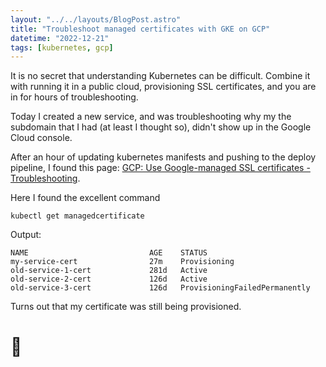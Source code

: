 ```yaml
---
layout: "../../layouts/BlogPost.astro"
title: "Troubleshoot managed certificates with GKE on GCP"
datetime: "2022-12-21"
tags: [kubernetes, gcp]
---
```


It is no secret that understanding Kubernetes can be difficult. Combine it with running it in a public cloud, provisioning SSL certificates, and you are in for hours of troubleshooting.

Today I created a new service, and was troubleshooting why my the subdomain that I had (at least I thought so), didn't show up in the Google Cloud console.

After an hour of updating kubernetes manifests and pushing to the deploy pipeline, I found this page:
[GCP: Use Google-managed SSL certificates - Troubleshooting](https://cloud.google.com/kubernetes-engine/docs/how-to/managed-certs#troubleshooting).

Here I found the excellent command

```
kubectl get managedcertificate
```

Output:

```
NAME                           AGE    STATUS
my-service-cert                27m    Provisioning
old-service-1-cert             281d   Active
old-service-2-cert             126d   Active
old-service-3-cert             126d   ProvisioningFailedPermanently
```

Turns out that my certificate was still being provisioned.

# 🤯
